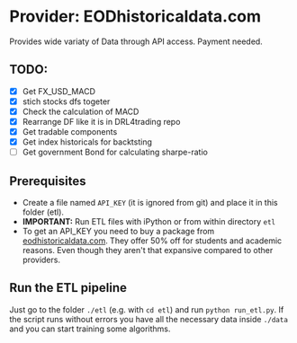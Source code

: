 # Provider: EODhistoricaldata.com

Provides wide variaty of Data through API access. Payment needed.

## TODO:

* [x] Get FX_USD_MACD
* [x] stich stocks dfs togeter
* [x] Check the calculation of MACD
* [x] Rearrange DF like it is in DRL4trading repo
* [x] Get tradable components
* [x] Get index historicals for backtsting
* [ ] Get government Bond for calculating sharpe-ratio

## Prerequisites

* Create a file named `API_KEY` (it is ignored from git) and place it in this folder (etl).
* **IMPORTANT:** Run ETL files with iPython or from within directory `etl`
* To get an API_KEY you need to buy a package from [eodhistoricaldata.com](https://eodhistoricaldata.com). They offer 50% off for students and academic reasons. Even though they aren't that expansive compared to other providers.

## Run the ETL pipeline

Just go to the folder `./etl` (e.g. with `cd etl`) and run `python run_etl.py`. If the script runs without errors you have all the necessary data inside `./data` and you can start training some algorithms.

